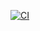 [![CI](https://github.com/David-Triana55/Actions/actions/workflows/index.yml/badge.svg)](https://github.com/David-Triana55/Actions/actions/workflows/index.yml)
